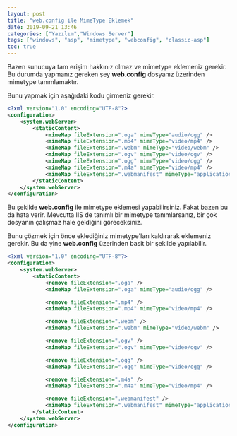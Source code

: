 ```yaml
---
layout: post
title: "web.config ile MimeType Eklemek"
date: 2019-09-21 13:46
categories: ["Yazılım","Windows Server"]
tags: ["windows", "asp", "mimetype", "webconfig", "classic-asp"]
toc: true
---
```


Bazen sunucuya tam erişim hakkınız olmaz ve mimetype eklemeniz gerekir. Bu durumda yapmanız gereken şey **web.config** dosyanız üzerinden mimetype tanımlamaktır.

Bunu yapmak için aşağıdaki kodu girmeniz gerekir.

```xml
<?xml version="1.0" encoding="UTF-8"?>
<configuration>
    <system.webServer>
        <staticContent>       
            <mimeMap fileExtension=".oga" mimeType="audio/ogg" />
            <mimeMap fileExtension=".mp4" mimeType="video/mp4" />
            <mimeMap fileExtension=".webm" mimeType="video/webm" />
            <mimeMap fileExtension=".ogv" mimeType="video/ogv" />
            <mimeMap fileExtension=".ogg" mimeType="video/ogg" />
            <mimeMap fileExtension=".m4a" mimeType="video/mp4" />
            <mimeMap fileExtension=".webmanifest" mimeType="application/manifest+json" />
        </staticContent>
    </system.webServer>
</configuration>
```

Bu şekilde **web.config** ile mimetype eklemesi yapabilirsiniz. Fakat bazen bu da hata verir. Mevcutta IIS de tanımlı bir mimetype tanımlarsanız, bir çok dosyanın çalışmaz hale geldiğini göreceksiniz.

Bunu çözmek için önce eklediğiniz mimetype'ları kaldırarak eklemeniz gerekir. Bu da yine **web.config** üzerinden basit bir şekilde yapılabilir.

```xml
<?xml version="1.0" encoding="UTF-8"?>
<configuration>
    <system.webServer>
        <staticContent>       
            <remove fileExtension=".oga" />
            <mimeMap fileExtension=".oga" mimeType="audio/ogg" />

            <remove fileExtension=".mp4" />
            <mimeMap fileExtension=".mp4" mimeType="video/mp4" />

            <remove fileExtension=".webm" />
            <mimeMap fileExtension=".webm" mimeType="video/webm" />

            <remove fileExtension=".ogv" />
            <mimeMap fileExtension=".ogv" mimeType="video/ogv" />

            <remove fileExtension=".ogg" />
            <mimeMap fileExtension=".ogg" mimeType="video/ogg" />

            <remove fileExtension=".m4a" />
            <mimeMap fileExtension=".m4a" mimeType="video/mp4" />

            <remove fileExtension=".webmanifest" />
            <mimeMap fileExtension=".webmanifest" mimeType="application/manifest+json" />
        </staticContent>
    </system.webServer>
</configuration>
```